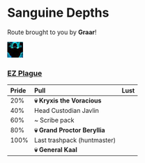 # Sanguine Depths

Route brought to you by **Graar**!


![Fortified](../__media/fortified.png) 

### [EZ Plague](https://raw.githubusercontent.com/holicron/Routes/main/Sanguine%20Depths/Winnable%20Fortified.txt)

| Pride | Pull | Lust |
| :-- | :-- | :-- |
| 20%  | **💀 Kryxis the Voracious** |  |
| 40% | Head Custodian Javlin | |
| 60% | ~ Scribe pack | |
| 80%  | **💀 Grand Proctor Beryllia** |  |
| 100%| Last trashpack (huntmaster) | |
|  | **💀 General Kaal** |  |

